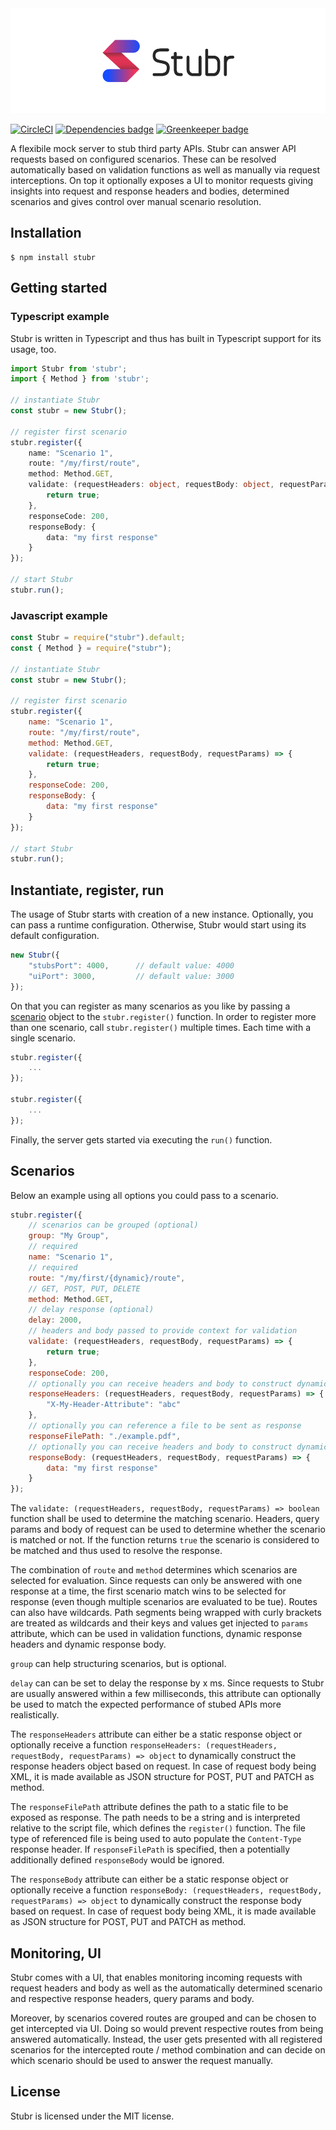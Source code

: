 <img src="./docs/logo-large.png"/>

[![CircleCI](https://circleci.com/gh/stubrjs/stubr/tree/master.svg?style=shield)](https://circleci.com/gh/stubrjs/stubr/tree/master) 
[![Dependencies badge](https://david-dm.org/stubrjs/stubr.svg)](https://david-dm.org/stubrjs/stubr)
[![Greenkeeper badge](https://badges.greenkeeper.io/stubrjs/stubr.svg)](https://greenkeeper.io/)

A flexibile mock server to stub third party APIs. Stubr can answer API requests based on configured scenarios. These can be resolved automatically based on validation functions as well as manually via request interceptions. On top it optionally exposes a UI to monitor requests giving insights into request and response headers and bodies, determined scenarios and gives control over manual scenario resolution.

## Installation
```
$ npm install stubr
```

## Getting started

### Typescript example
Stubr is written in Typescript and thus has built in Typescript support for its usage, too.

```ts
import Stubr from 'stubr';
import { Method } from 'stubr';

// instantiate Stubr
const stubr = new Stubr();

// register first scenario
stubr.register({
	name: "Scenario 1",
	route: "/my/first/route",
	method: Method.GET,
	validate: (requestHeaders: object, requestBody: object, requestParams: object) => {
		return true;
	},
	responseCode: 200,
	responseBody: {
		data: "my first response"
	}
});

// start Stubr
stubr.run();
```

### Javascript example
```js
const Stubr = require("stubr").default;
const { Method } = require("stubr");

// instantiate Stubr
const stubr = new Stubr();

// register first scenario
stubr.register({
	name: "Scenario 1",
	route: "/my/first/route",
	method: Method.GET,
	validate: (requestHeaders, requestBody, requestParams) => {
		return true;
	},
	responseCode: 200,
	responseBody: {
		data: "my first response"
	}
});

// start Stubr
stubr.run();
```

## Instantiate, register, run
The usage of Stubr starts with creation of a new instance. Optionally, you can pass a runtime configuration. Otherwise, Stubr would start using its default configuration.

```js
new Stubr({
    "stubsPort": 4000,  	// default value: 4000
	"uiPort": 3000,      	// default value: 3000
});
```

On that you can register as many scenarios as you like by passing a [scenario](#Scenario) object to the `stubr.register()` function. In order to register more than one scenario, call `stubr.register()` multiple times. Each time with a single scenario.

```js
stubr.register({
	...
});

stubr.register({
	...
});
```

Finally, the server gets started via executing the `run()` function.

## Scenarios
Below an example using all options you could pass to a scenario.
```js
stubr.register({
	// scenarios can be grouped (optional)
	group: "My Group",
	// required
	name: "Scenario 1",
	// required
	route: "/my/first/{dynamic}/route", 
	// GET, POST, PUT, DELETE
	method: Method.GET,
	// delay response (optional)
	delay: 2000,
	// headers and body passed to provide context for validation
	validate: (requestHeaders, requestBody, requestParams) => {
		return true;
	},
	responseCode: 200,
	// optionally you can receive headers and body to construct dynamic response headers based on request
	responseHeaders: (requestHeaders, requestBody, requestParams) => {
		"X-My-Header-Attribute": "abc"
	},
	// optionally you can reference a file to be sent as response
	responseFilePath: "./example.pdf",
	// optionally you can receive headers and body to construct dynamic response body based on request
	responseBody: (requestHeaders, requestBody, requestParams) => {
		data: "my first response"
	}
});
```
The `validate: (requestHeaders, requestBody, requestParams) => boolean` function shall be used to determine the matching scenario. Headers, query params and body of request can be used to determine whether the scenario is matched or not. If the function returns `true` the scenario is considered to be matched and thus used to resolve the response. 

The combination of `route` and `method` determines which scenarios are selected for evaluation. Since requests can only be answered with one response at a time, the first scenario match wins to be selected for response (even though multiple scenarios are evaluated to be tue). Routes can also have wildcards. Path segments being wrapped with curly brackets are treated as wildcards and their keys and values get injected to `params` attribute, which can be used in validation functions, dynamic response headers and dynamic response body.

`group` can help structuring scenarios, but is optional.

`delay` can can be set to delay the response by x ms. Since requests to Stubr are usually answered within a few milliseconds, this attribute can optionally be used to match the expected performance of stubed APIs more realistically.

The `responseHeaders` attribute can either be a static response object or optionally receive a function `responseHeaders: (requestHeaders, requestBody, requestParams) => object` to dynamically construct the response headers object based on request. In case of request body being XML, it is made available as JSON structure for POST, PUT and PATCH as method.

The `responseFilePath` attribute defines the path to a static file to be exposed as response. The path needs to be a string and is interpreted relative to the script file, which defines the `register()` function. The file type of referenced file is being used to auto populate the `Content-Type` response header. If `responseFilePath` is specified, then a potentially additionally defined `responseBody` would be ignored.

The `responseBody` attribute can either be a static response object or optionally receive a function `responseBody: (requestHeaders, requestBody, requestParams) => object` to dynamically construct the response body based on request. In case of request body being XML, it is made available as JSON structure for POST, PUT and PATCH as method.

## Monitoring, UI

Stubr comes with a UI, that enables monitoring incoming requests with request headers and body as well as the automatically determined scenario and respective response headers, query params and body.

Moreover, by scenarios covered routes are grouped and can be chosen to get intercepted via UI. Doing so would prevent respective routes from being answered automatically. Instead, the user gets presented with all registered scenarios for the intercepted route / method combination and can decide on which scenario should be used to answer the request manually.

## License
Stubr is licensed under the MIT license.